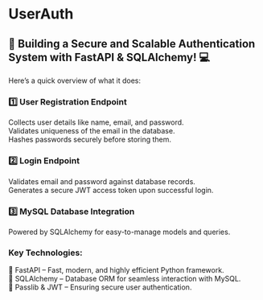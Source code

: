 # UserAuth
## 🔐 Building a Secure and Scalable Authentication System with FastAPI & SQLAlchemy! 💻  

Here’s a quick overview of what it does:  

### 1️⃣ User Registration Endpoint  
Collects user details like name, email, and password.  
Validates uniqueness of the email in the database.  
Hashes passwords securely before storing them.  

### 2️⃣ Login Endpoint  
Validates email and password against database records.  
Generates a secure JWT access token upon successful login.  

### 3️⃣ MySQL Database Integration
Powered by SQLAlchemy for easy-to-manage models and queries.  


### Key Technologies:  
🔹 FastAPI – Fast, modern, and highly efficient Python framework.  
🔹 SQLAlchemy – Database ORM for seamless interaction with MySQL.  
🔹 Passlib & JWT – Ensuring secure user authentication.  
